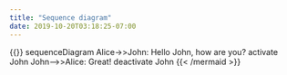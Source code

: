 ```yaml
---
title: "Sequence diagram"
date: 2019-10-20T03:18:25-07:00
---
```


{{<mermaid>}}
sequenceDiagram
    Alice->>John: Hello John, how are you?
    activate John
    John-->>Alice: Great!
    deactivate John
{{< /mermaid >}}

